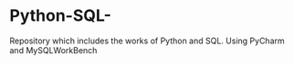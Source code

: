 # Python-SQL-
Repository which includes the works of Python and SQL. Using PyCharm and MySQLWorkBench

